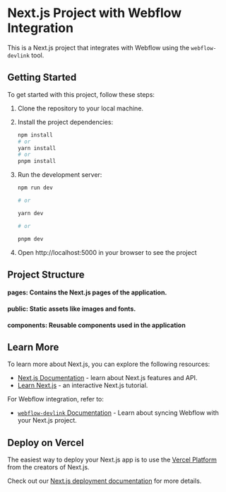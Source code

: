 # Next.js Project with Webflow Integration

This is a Next.js project that integrates with Webflow using the `webflow-devlink` tool.

## Getting Started

To get started with this project, follow these steps:

1. Clone the repository to your local machine.

2. Install the project dependencies:

   ```bash
   npm install
   # or
   yarn install
   # or
   pnpm install

   ```

3. Run the development server:

   ```bash
   npm run dev

   # or

   yarn dev

   # or

   pnpm dev
   ```

4. Open http://localhost:5000 in your browser to see the project

## Project Structure

#### pages: Contains the Next.js pages of the application.

#### public: Static assets like images and fonts.

#### components: Reusable components used in the application

## Learn More

To learn more about Next.js, you can explore the following resources:

- [Next.js Documentation](https://nextjs.org/docs) - learn about Next.js features and API.
- [Learn Next.js](https://nextjs.org/learn) - an interactive Next.js tutorial.

For Webflow integration, refer to:

- [`webflow-devlink` Documentation](https://docs.developers.webflow.com/docs/devlink-documentation-and-usage-guide) - Learn about syncing Webflow with your Next.js project.

## Deploy on Vercel

The easiest way to deploy your Next.js app is to use the [Vercel Platform](https://vercel.com/new?utm_medium=default-template&filter=next.js&utm_source=create-next-app&utm_campaign=create-next-app-readme) from the creators of Next.js.

Check out our [Next.js deployment documentation](https://nextjs.org/docs/deployment) for more details.
